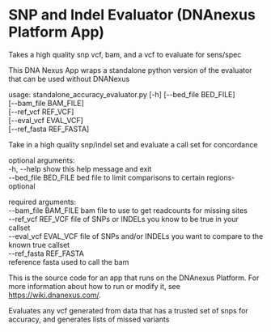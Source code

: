 <!-- dx-header -->
# SNP and Indel Evaluator (DNAnexus Platform App)

Takes a high quality snp vcf, bam, and a vcf to evaluate for sens/spec  
  
This DNA Nexus App wraps a standalone python version of the evaluator that can be used without DNANexus  
  
usage: standalone_accuracy_evaluator.py [-h] [--bed_file BED_FILE]  
[--bam_file BAM_FILE]  
[--ref_vcf REF_VCF]  
[--eval_vcf EVAL_VCF]  
[--ref_fasta REF_FASTA]  
  
Take in a high quality snp/indel set and evaluate a call set for concordance  
  
optional arguments:  
-h, --help            show this help message and exit  
--bed_file BED_FILE   bed file to limit comparisons to certain regions-  
optional  

required arguments:  
--bam_file BAM_FILE   bam file to use to get readcounts for missing sites  
--ref_vcf REF_VCF     file of SNPs or INDELs you know to be true in your  
callset  
--eval_vcf EVAL_VCF   file of SNPs and/or INDELs you want to compare to the  
known true callset  
--ref_fasta REF_FASTA  
reference fasta used to call the bam  
  


This is the source code for an app that runs on the DNAnexus Platform.
For more information about how to run or modify it, see
https://wiki.dnanexus.com/.
<!-- /dx-header -->

Evaluates any vcf generated from data that has a trusted set of snps for accuracy, and generates lists of missed variants

<!--
TODO: This app directory was automatically generated by dx-app-wizard;
please edit this Readme.md file to include essential documentation about
your app that would be helpful to users. (Also see the
    Readme.developer.md.) Once you're done, you can remove these TODO
comments.

For more info, see https://wiki.dnanexus.com/Developer-Portal.
-->
